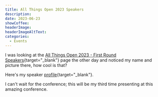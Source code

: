 ```yaml
---
title: All Things Open 2023 Speakers
description: 
date: 2023-06-23
showCoffee: 
headerImage: 
headerImageAltText: 
categories:
  - Events
---
```


I was looking at the [All Things Open 2023 - First Round Speakers](https://2023.allthingsopen.org/round-1-speakers/){target="_blank"} page the other day and noticed my name and picture there, how cool is that?

Here's my speaker [profile](https://2023.allthingsopen.org/speakers/john-wargo/){target="_blank"}.  

I can't wait for the conference; this will be my third time presenting at this amazing conference.